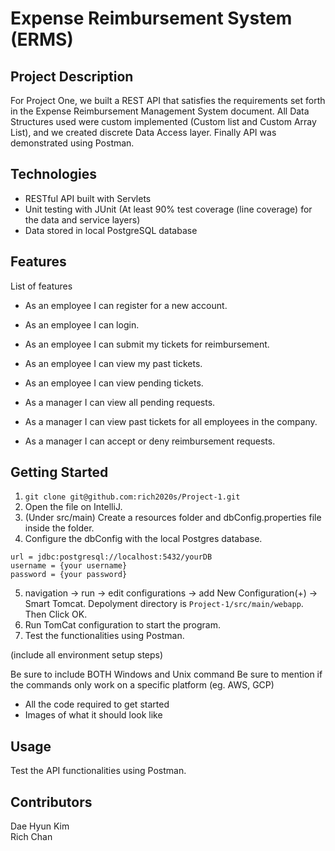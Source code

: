 # Expense Reimbursement System (ERMS)

## Project Description
For Project One, we built a REST API that satisfies the requirements set forth in the Expense Reimbursement Management System document. All Data Structures used were custom implemented (Custom list and Custom Array List), and we created discrete Data Access layer. Finally API was demonstrated using Postman.

## Technologies
* RESTful API built with Servlets
* Unit testing with JUnit (At least 90% test coverage (line coverage) for the data and service layers)
* Data stored in local PostgreSQL database

## Features
List of features

* As an employee I can register for a new account.
* As an employee I can login.
* As an employee I can submit my tickets for reimbursement.
* As an employee I can view my past tickets.
* As an employee I can view pending tickets.

* As a manager I can view all pending requests.
* As a manager I can view past tickets for all employees in the company.
* As a manager I can accept or deny reimbursement requests.


## Getting Started
1. `git clone git@github.com:rich2020s/Project-1.git`
4. Open the file on IntelliJ.
5. (Under src/main) Create a resources folder and dbConfig.properties file inside the folder. 
7. Configure the dbConfig with the local Postgres database.
```
url = jdbc:postgresql://localhost:5432/yourDB
username = {your username}
password = {your password}
```
5. navigation -> run -> edit configurations -> add New Configuration(+) -> Smart Tomcat. Depolyment directory is `Project-1/src/main/webapp`. Then Click OK.
8. Run TomCat configuration to start the program.
9. Test the functionalities using Postman.
  
(include all environment setup steps)

Be sure to include BOTH Windows and Unix command
Be sure to mention if the commands only work on a specific platform (eg. AWS, GCP)

* All the code required to get started
* Images of what it should look like
## Usage
Test the API functionalities using Postman.

## Contributors
Dae Hyun Kim  
Rich Chan  

